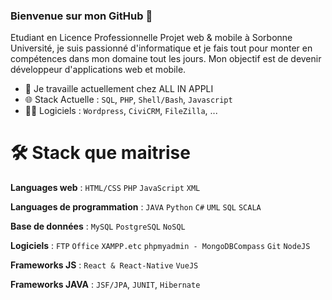 ### Bienvenue sur mon GitHub 👋

Etudiant en Licence Professionnelle Projet web & mobile à Sorbonne Université, je suis passionné d'informatique et je fais tout pour monter en compétences dans mon domaine tout les jours. Mon objectif est de devenir développeur d'applications web et mobile.

- 🔭 Je travaille actuellement chez ALL IN APPLI
- 🌐 Stack Actuelle : `SQL`, `PHP`, `Shell/Bash`, `Javascript`
- 👨‍💻 Logiciels : `Wordpress`, `CiviCRM`, `FileZilla`, ...

# :hammer_and_wrench: Stack que maitrise 

**Languages web** : `HTML/CSS` `PHP` `JavaScript` `XML` 

**Languages de programmation** : `JAVA` `Python` `C#` `UML` `SQL` `SCALA` 

**Base de données** : `MySQL` `PostgreSQL` `NoSQL`

**Logiciels** : `FTP` `Office` `XAMPP.etc` `phpmyadmin - MongoDBCompass` `Git` `NodeJS`   

**Frameworks JS** : `React & React-Native` `VueJS`

**Frameworks JAVA** : `JSF/JPA`, `JUNIT`, `Hibernate`

<!--
**IliasAssadki/IliasAssadki** is a ✨ _special_ ✨ repository because its `README.md` (this file) appears on your GitHub profile.

Here are some ideas to get you started:

- 🔭 I’m currently working on ...
- 👯 I’m looking to collaborate on ...
- 🤔 I’m looking for help with ...
- 💬 Ask me about ...
- 📫 How to reach me: ...
- 😄 Pronouns: ...
- ⚡ Fun fact: ...
-->
